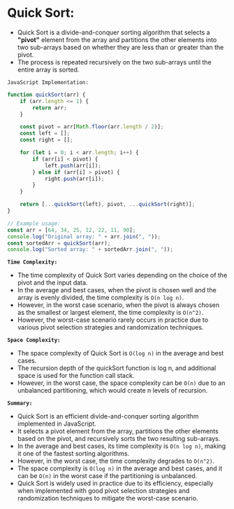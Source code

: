 

# Quick Sort:

-   Quick Sort is a divide-and-conquer sorting algorithm that selects a **"pivot"** element from the array and partitions the other elements into two sub-arrays based on whether they are less than or greater than the pivot. 
-   The process is repeated recursively on the two sub-arrays until the entire array is sorted.

`JavaScript Implementation:`

```javascript
function quickSort(arr) {
    if (arr.length <= 1) {
        return arr;
    }

    const pivot = arr[Math.floor(arr.length / 2)];
    const left = [];
    const right = [];

    for (let i = 0; i < arr.length; i++) {
        if (arr[i] < pivot) {
            left.push(arr[i]);
        } else if (arr[i] > pivot) {
            right.push(arr[i]);
        }
    }

    return [...quickSort(left), pivot, ...quickSort(right)];
}

// Example usage:
const arr = [64, 34, 25, 12, 22, 11, 90];
console.log("Original array: " + arr.join(", "));
const sortedArr = quickSort(arr);
console.log("Sorted array: " + sortedArr.join(", "));
```

**`Time Complexity:`**


-   The time complexity of Quick Sort varies depending on the choice of the pivot and the input data. 
-   In the average and best cases, when the pivot is chosen well and the array is evenly divided, the time complexity is `O(n log n)`. 
-   However, in the worst case scenario, when the pivot is always chosen as the smallest or largest element, the time complexity is `O(n^2)`. 
-   However, the worst-case scenario rarely occurs in practice due to various pivot selection strategies and randomization techniques.

**`Space Complexity:`**


-   The space complexity of Quick Sort is `O(log n)` in the average and best cases. 
-   The recursion depth of the quickSort function is log n, and additional space is used for the function call stack. 
-   However, in the worst case, the space complexity can be `O(n)` due to an unbalanced partitioning, which would create n levels of recursion.

**`Summary:`**


-   Quick Sort is an efficient divide-and-conquer sorting algorithm implemented in JavaScript. 
-   It selects a pivot element from the array, partitions the other elements based on the pivot, and recursively sorts the two resulting sub-arrays. 
-   In the average and best cases, its time complexity is `O(n log n)`, making it one of the fastest sorting algorithms. 
-   However, in the worst case, the time complexity degrades to `O(n^2)`. 
-   The space complexity is `O(log n)` in the average and best cases, and it can be `O(n)` in the worst case if the partitioning is unbalanced. 
-   Quick Sort is widely used in practice due to its efficiency, especially when implemented with good pivot selection strategies and randomization techniques to mitigate the worst-case scenario.